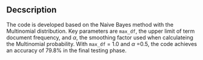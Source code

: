 ## Decscription
The code is developed based on the Naive Bayes method with the Multinomial distribution. Key parameters are `max_df`, the upper limit of term document frequency, and $\alpha$, the smoothing factor used when calculateing the Multinomial probability. With `max_df` = 1.0 and $\alpha$ =0.5, the code achieves an accuracy of 79.8% in the final testing phase.
